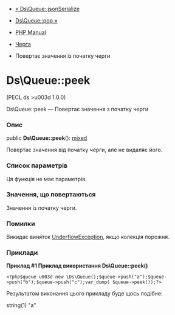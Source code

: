 - [« Ds\Queue::jsonSerialize](ds-queue.jsonserialize.md)
- [Ds\Queue::pop »](ds-queue.pop.md)

- [PHP Manual](index.md)
- [Черга](class.ds-queue.md)
- Повертає значення із початку черги

# Ds\Queue::peek

(PECL ds \>u003d 1.0.0)

Ds\Queue::peek — Повертає значення з початку черги

### Опис

public **Ds\Queue::peek**():
[mixed](language.types.declarations.md#language.types.declarations.mixed)

Повертає значення від початку черги, але не видаляє його.

### Список параметрів

Ця функція не має параметрів.

### Значення, що повертаються

Значення із початку черги.

### Помилки

Викидає виняток
[UnderflowException](class.underflowexception.md), якщо колекція
порожня.

### Приклади

**Приклад #1 Приклад використання **Ds\Queue::peek()****

` <?php$queue u003d new \Ds\Queue();$queue->push("a");$queue->push("b");$queue->push("c");var_dump( $queue->peek());?> `

Результатом виконання цього прикладу буде щось подібне:

string(1) "a"
